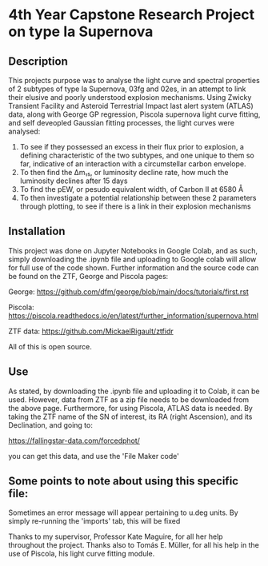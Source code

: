# 4th Year Capstone Research Project on type Ia Supernova

## Description
This projects purpose was to analyse the light curve and spectral properties of 2 subtypes of type Ia Supernova, 03fg and 02es, in an attempt to link their elusive and poorly understood explosion mechanisms.
Using Zwicky Transient Facility and Asteroid Terrestrial Impact last alert system (ATLAS) data, along with George GP regression, Piscola supernova light curve fitting, and self deveopled Gaussian fitting 
processes, the light curves were analysed:

1) To see if they possessed an excess in their flux prior to explosion, a defining characteristic of the two subtypes, and one unique to them so far,
   indicative of an interaction with a circumstellar carbon envelope.
2) To then find the Δm₁₅, or luminosity decline rate, how much the luminosity declines after 15 days
3) To find the pEW, or pesudo equivalent width, of Carbon II at 6580 Å
4) To then investigate a potential relationship between these 2 parameters through plotting, to see if there is a link in their explosion mechanisms
   
## Installation
This project was done on Jupyter Notebooks in Google Colab, and as such, simply downloading the .ipynb file and uploading to Google colab will allow for full use of the code shown. Further 
information and the source code can be found on the ZTF, George and Piscola pages:

George: https://github.com/dfm/george/blob/main/docs/tutorials/first.rst

Piscola: https://piscola.readthedocs.io/en/latest/further_information/supernova.html

ZTF data: https://github.com/MickaelRigault/ztfidr

All of this is open source.

## Use
As stated, by downloading the .ipynb file and uploading it to Colab, it can be used. However, data from ZTF as a zip file needs to be downloaded from the above page.
Furthermore, for using Piscola, ATLAS data is needed. By taking the ZTF name of the SN of interest, its RA (right Ascension), and its Declination, and going to:

https://fallingstar-data.com/forcedphot/

you can get this data, and use the 'File Maker code'

## Some points to note about using this specific file:

Sometimes an error message will appear pertaining to u.deg units. By simply re-running the 'imports' tab, this will be fixed
 

Thanks to my supervisor, Professor Kate Maguire, for all her help throughout the project. Thanks also to Tomás E. Müller, for all his help in the use of Piscola, his light curve fitting module.
